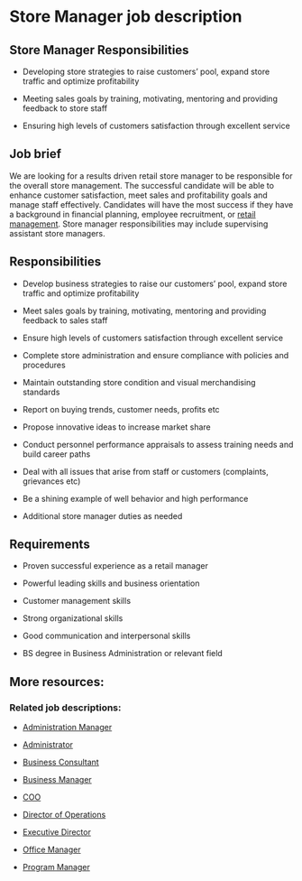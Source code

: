 # Store Manager job description


## Store Manager Responsibilities
* Developing store strategies to raise customers’ pool, expand store traffic and optimize profitability

* Meeting sales goals by training, motivating, mentoring and providing feedback to store staff

* Ensuring high levels of customers satisfaction through excellent service


## Job brief

We are looking for a results driven retail store manager to be responsible for the overall store management. The successful candidate will be able to enhance customer satisfaction, meet sales and profitability goals and manage staff effectively. Candidates will have the most success if they have a background in financial planning, employee recruitment, or <a href="https://resources.workable.com/retail-manager-job-description">retail management</a>. Store manager responsibilities may include supervising assistant store managers.



## Responsibilities

* Develop business strategies to raise our customers’ pool, expand store traffic and optimize profitability

* Meet sales goals by training, motivating, mentoring and providing feedback to sales staff

* Ensure high levels of customers satisfaction through excellent service

* Complete store administration and ensure compliance with policies and procedures

* Maintain outstanding store condition and visual merchandising standards

* Report on buying trends, customer needs, profits etc

* Propose innovative ideas to increase market share

* Conduct personnel performance appraisals to assess training needs and build career paths

* Deal with all issues that arise from staff or customers (complaints, grievances etc)

* Be a shining example of well behavior and high performance

* Additional store manager duties as needed


## Requirements

* Proven successful experience as a retail manager

* Powerful leading skills and business orientation

* Customer management skills

* Strong organizational skills

* Good communication and interpersonal skills

* BS degree in Business Administration or relevant field

## More resources:
### Related job descriptions:
* <a href="https://resources.workable.com/administration-manager-job-description">Administration Manager</a>

* <a href="https://resources.workable.com/administrator-job-description">Administrator</a>

* <a href="https://resources.workable.com/business-consultant-job-description">Business Consultant</a>

* <a href="https://resources.workable.com/business-manager-job-description">Business Manager</a>

* <a href="https://resources.workable.com/coo-job-description">COO</a>

* <a href="https://resources.workable.com/director-of-operations-job-description">Director of Operations</a>

* <a href="https://resources.workable.com/executive-director-job-description">Executive Director</a>

* <a href="https://resources.workable.com/office-manager-job-description">Office Manager</a>

* <a href="https://resources.workable.com/program-manager-job-description">Program Manager</a>
